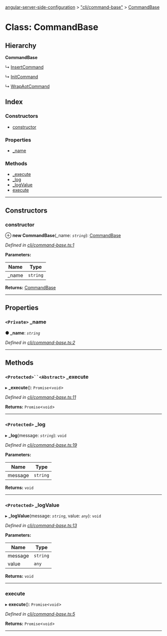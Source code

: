[angular-server-side-configuration](../README.md) > ["cli/command-base"](../modules/_cli_command_base_.md) > [CommandBase](../classes/_cli_command_base_.commandbase.md)

# Class: CommandBase

## Hierarchy

**CommandBase**

↳  [InsertCommand](_cli_insert_command_.insertcommand.md)

↳  [InitCommand](_cli_init_command_.initcommand.md)

↳  [WrapAotCommand](_cli_wrap_aot_.wrapaotcommand.md)

## Index

### Constructors

* [constructor](_cli_command_base_.commandbase.md#constructor)

### Properties

* [_name](_cli_command_base_.commandbase.md#_name)

### Methods

* [_execute](_cli_command_base_.commandbase.md#_execute)
* [_log](_cli_command_base_.commandbase.md#_log)
* [_logValue](_cli_command_base_.commandbase.md#_logvalue)
* [execute](_cli_command_base_.commandbase.md#execute)

---

## Constructors

<a id="constructor"></a>

###  constructor

⊕ **new CommandBase**(_name: *`string`*): [CommandBase](_cli_command_base_.commandbase.md)

*Defined in [cli/command-base.ts:1](https://github.com/kyubisation/angular-server-side-configuration/blob/c276a03/src/cli/command-base.ts#L1)*

**Parameters:**

| Name | Type |
| ------ | ------ |
| _name | `string` |

**Returns:** [CommandBase](_cli_command_base_.commandbase.md)

___

## Properties

<a id="_name"></a>

### `<Private>` _name

**● _name**: *`string`*

*Defined in [cli/command-base.ts:2](https://github.com/kyubisation/angular-server-side-configuration/blob/c276a03/src/cli/command-base.ts#L2)*

___

## Methods

<a id="_execute"></a>

### `<Protected>``<Abstract>` _execute

▸ **_execute**(): `Promise`<`void`>

*Defined in [cli/command-base.ts:11](https://github.com/kyubisation/angular-server-side-configuration/blob/c276a03/src/cli/command-base.ts#L11)*

**Returns:** `Promise`<`void`>

___
<a id="_log"></a>

### `<Protected>` _log

▸ **_log**(message: *`string`*): `void`

*Defined in [cli/command-base.ts:19](https://github.com/kyubisation/angular-server-side-configuration/blob/c276a03/src/cli/command-base.ts#L19)*

**Parameters:**

| Name | Type |
| ------ | ------ |
| message | `string` |

**Returns:** `void`

___
<a id="_logvalue"></a>

### `<Protected>` _logValue

▸ **_logValue**(message: *`string`*, value: *`any`*): `void`

*Defined in [cli/command-base.ts:13](https://github.com/kyubisation/angular-server-side-configuration/blob/c276a03/src/cli/command-base.ts#L13)*

**Parameters:**

| Name | Type |
| ------ | ------ |
| message | `string` |
| value | `any` |

**Returns:** `void`

___
<a id="execute"></a>

###  execute

▸ **execute**(): `Promise`<`void`>

*Defined in [cli/command-base.ts:5](https://github.com/kyubisation/angular-server-side-configuration/blob/c276a03/src/cli/command-base.ts#L5)*

**Returns:** `Promise`<`void`>

___

